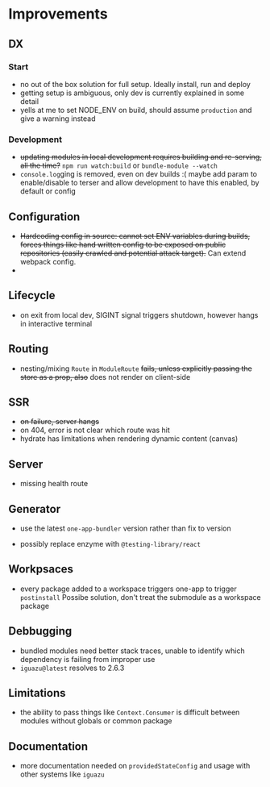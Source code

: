 # Improvements

## DX

### Start

- no out of the box solution for full setup. Ideally install, run and deploy
- getting setup is ambiguous, only dev is currently explained in some detail
- yells at me to set NODE_ENV on build, should assume `production` and give a warning instead

### Development

- ~~updating modules in local development requires building and re-serving, all the time?~~
`npm run watch:build` or `bundle-module --watch`
- `console.log`ging is removed, even on dev builds :( maybe add param to enable/disable
to terser and allow development to have this enabled, by default or config

## Configuration

- ~~Hardcoding config in source: cannot set ENV variables during builds,
forces things like hand written config to be exposed on public repositories
(easily crawled and potential attack target).~~ Can extend webpack config.
-

## Lifecycle

- on exit from local dev, SIGINT signal triggers shutdown, however hangs in interactive terminal

## Routing

- nesting/mixing `Route` in `ModuleRoute` ~~fails, unless explicitly passing the store as a prop,
also~~ does not render on client-side

## SSR

- ~~on failure, server hangs~~
- on 404, error is not clear which route was hit
- hydrate has limitations when rendering dynamic content (canvas)

## Server

- missing health route

## Generator

- use the latest `one-app-bundler` version rather than fix to version
<!-- https://github.com/testing-library/react-testing-library -->
- possibly replace enzyme with `@testing-library/react`

## Workpsaces

- every package added to a workspace triggers one-app to trigger `postinstall`
Possibe solution, don't treat the submodule as a workspace package

## Debbugging

- bundled modules need better stack traces, unable to identify which dependency is failing from improper use
- `iguazu@latest` resolves to 2.6.3

## Limitations

- the ability to pass things like `Context.Consumer` is difficult between modules without globals or common package

## Documentation

- more documentation needed on `providedStateConfig` and usage with other systems like `iguazu`
